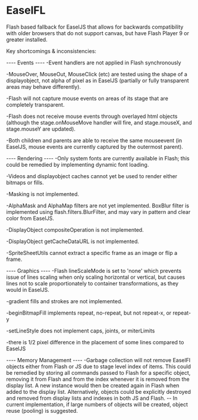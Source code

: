 EaselFL
=======

Flash based fallback for EaselJS that allows for backwards compatibility
with older browsers that do not support canvas, but have Flash Player 9
or greater installed.

Key shortcomings & inconsistencies:

---- Events ----
-Event handlers are not applied in Flash synchronously

-MouseOver, MouseOut, MouseClick (etc) are tested using the shape of a
displayobject, not alpha of pixel as in EaselJS (partially or fully transparent
areas may behave differently).

-Flash will not capture mouse events on areas of its stage
that are completely transparent.

-Flash does not receive mouse events through overlayed html objects
(although the stage.onMouseMove handler will fire, and stage.mouseX, and
stage.mouseY are updated).

-Both children and parents are able to receive the same mouseevent
(in EaselJS, mouse events are currently captured by the outermost parent).


---- Rendering ----
-Only system fonts are currently available in Flash; this could
be remedied by implementing dynamic font loading.

-Videos and displayobject caches cannot yet be used to render either
bitmaps or fills.

-Masking is not implemented.

-AlphaMask and AlphaMap filters are not yet implemented. BoxBlur filter
is implemented using flash.filters.BlurFilter, and may vary in
pattern and clear color from EaselJS.

-DisplayObject compositeOperation is not implemented.

-DisplayObject getCacheDataURL is not implemented.

-SpriteSheetUtils cannot extract a specific frame as an image
or flip a frame.


---- Graphics ----
-Flash lineScaleMode is set to 'none' which prevents issue of lines
scaling when only scaling horizontal or vertical, but causes lines not
to scale proportionately to container transformations, as they would
in EaselJS.

-gradient fills and strokes are not implemented.

-beginBitmapFill implements repeat, no-repeat, but not repeat-x, or repeat-y

-setLineStyle does not implement caps, joints, or miterLimits

-there is 1/2 pixel difference in the placement of some lines compared
to EaselJS


---- Memory Management ----
-Garbage collection will not remove EaselFl objects either from
Flash or JS due to stage level index of items. This could be
remedied by storing all commands passed to Flash for a specific
object, removing it from Flash and from the index whenever it is
removed from the display list. A new instance would then be created
again in Flash when added to the display list. Alternatively,
objects could be explicitly destroyed and removed from display lists
and indexes in both JS and Flash. -- In current implementation,
if large numbers of objects will be created, object reuse (pooling)
is suggested.
